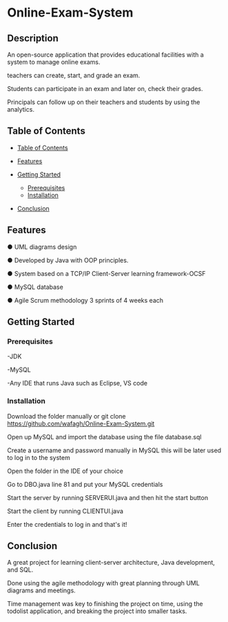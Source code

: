 # Online-Exam-System



## Description

An open-source application that provides educational facilities with a system to manage online exams.

teachers can create, start, and grade an exam.

Students can participate in an exam and later on, check their grades.

Principals can follow up on their teachers and students by using the analytics.



## Table of Contents


  - [Table of Contents](#table-of-contents)
  - [Features](#features)
  - [Getting Started](#getting-started)
    - [Prerequisites](#prerequisites)
    - [Installation](#installation)
  
  - [Conclusion](#conclusion)

## Features


●	UML diagrams design

●	Developed by Java with OOP principles.

●	System based on a TCP/IP Client-Server learning framework-OCSF 

●	MySQL database

●	Agile Scrum methodology 3 sprints of 4 weeks each


## Getting Started



### Prerequisites

-JDK

-MySQL

-Any IDE that runs Java such as Eclipse, VS code


### Installation



Download the folder manually or git clone https://github.com/wafagh/Online-Exam-System.git

Open up MySQL and import the database using the file database.sql

Create a username and password manually in MySQL this will be later used to log in to the system

Open the folder in the IDE of your choice

Go to DBO.java line 81 and put your MySQL credentials 

Start the server by running SERVERUI.java and then hit the start button

Start the client by running CLIENTUI.java

Enter the credentials to log in and that's it!



## Conclusion


A great project for learning client-server architecture, Java development, and SQL.

Done using the agile methodology with great planning through UML diagrams and meetings.

Time management was key to finishing the project on time, using the todolist application, and breaking the project into smaller tasks.


